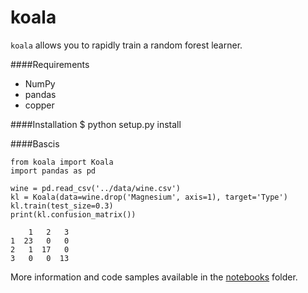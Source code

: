 koala
========

<code>koala</code> allows you to rapidly train a random forest learner.  

####Requirements

- NumPy
- pandas
- copper

####Installation
    $ python setup.py install

####Bascis

	from koala import Koala
	import pandas as pd
	
	wine = pd.read_csv('../data/wine.csv')
	kl = Koala(data=wine.drop('Magnesium', axis=1), target='Type')
	kl.train(test_size=0.3)
	print(kl.confusion_matrix())
	
	    1   2   3
	1  23   0   0
	2   1  17   0
	3   0   0  13

More information and code samples available in the [notebooks](https://github.com/colindickson/Koala/tree/master/notebooks) folder.
